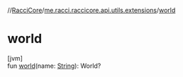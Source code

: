//[RacciCore](../../index.md)/[me.racci.raccicore.api.utils.extensions](index.md)/[world](world.md)

# world

[jvm]\
fun [world](world.md)(name: [String](https://kotlinlang.org/api/latest/jvm/stdlib/kotlin/-string/index.html)): World?
